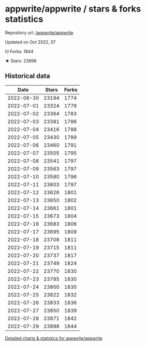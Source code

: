 # appwrite/appwrite / stars & forks statistics

Repository url: [/appwrite/appwrite](https://github.com/appwrite/appwrite)

Updated on Oct 2022, 07

☋ Forks: 1844

★ Stars: 23898

## Historical data
| Date | Stars | Forks |
|------|-------|-------|
| 2022-06-30 | 23194 | 1774 | 
| 2022-07-01 | 23324 | 1779 | 
| 2022-07-02 | 23364 | 1783 | 
| 2022-07-03 | 23381 | 1786 | 
| 2022-07-04 | 23416 | 1788 | 
| 2022-07-05 | 23430 | 1789 | 
| 2022-07-06 | 23460 | 1791 | 
| 2022-07-07 | 23505 | 1795 | 
| 2022-07-08 | 23541 | 1797 | 
| 2022-07-09 | 23563 | 1797 | 
| 2022-07-10 | 23580 | 1796 | 
| 2022-07-11 | 23603 | 1797 | 
| 2022-07-12 | 23626 | 1801 | 
| 2022-07-13 | 23650 | 1802 | 
| 2022-07-14 | 23661 | 1801 | 
| 2022-07-15 | 23673 | 1804 | 
| 2022-07-16 | 23683 | 1806 | 
| 2022-07-17 | 23695 | 1809 | 
| 2022-07-18 | 23708 | 1811 | 
| 2022-07-19 | 23715 | 1811 | 
| 2022-07-20 | 23737 | 1817 | 
| 2022-07-21 | 23749 | 1824 | 
| 2022-07-22 | 23770 | 1830 | 
| 2022-07-23 | 23785 | 1830 | 
| 2022-07-24 | 23800 | 1830 | 
| 2022-07-25 | 23822 | 1832 | 
| 2022-07-26 | 23833 | 1836 | 
| 2022-07-27 | 23850 | 1839 | 
| 2022-07-28 | 23871 | 1842 | 
| 2022-07-29 | 23898 | 1844 | 


[Detailed charts & statistics for appwrite/appwrite](https://reviewgithub.com/rep/appwrite/appwrite)
